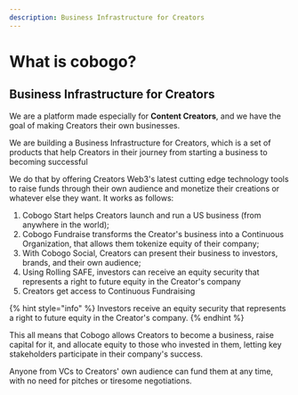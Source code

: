 ```yaml
---
description: Business Infrastructure for Creators
---
```


# What is cobogo?

## Business Infrastructure for Creators

We are a platform made especially for **Content Creators**, and we have the goal of making Creators their own businesses.

We are building a Business Infrastructure for Creators, which is a set of products that help Creators in their journey from starting a business to becoming successful

We do that by offering Creators Web3's latest cutting edge technology tools to raise funds through their own audience and monetize their creations or whatever else they want. It works as follows:

1. Cobogo Start helps Creators launch and run a US business (from anywhere in the world);
2. Cobogo Fundraise transforms the Creator's business into a Continuous Organization, that allows them tokenize equity of their company;
3. With Cobogo Social, Creators can present their business to investors, brands, and their own audience;
4. Using Rolling SAFE, investors can receive an equity security that represents a right to future equity in the Creator's company
5. Creators get access to Continuous Fundraising

{% hint style="info" %}
Investors receive an equity security that represents a right to future equity in the Creator's company.
{% endhint %}

This all means that Cobogo allows Creators to become a business, raise capital for it, and allocate equity to those who invested in them, letting key stakeholders participate in their company's success.&#x20;

Anyone from VCs to Creators' own audience can fund them at any time, with no need for pitches or tiresome negotiations.



